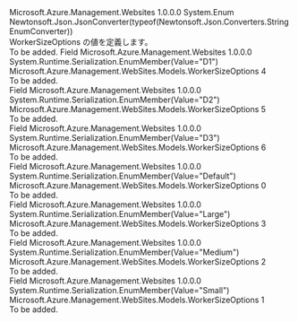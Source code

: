 <Type Name="WorkerSizeOptions" FullName="Microsoft.Azure.Management.WebSites.Models.WorkerSizeOptions">
  <TypeSignature Language="C#" Value="public enum WorkerSizeOptions" />
  <TypeSignature Language="ILAsm" Value=".class public auto ansi sealed WorkerSizeOptions extends System.Enum" />
  <TypeSignature Language="DocId" Value="T:Microsoft.Azure.Management.WebSites.Models.WorkerSizeOptions" />
  <TypeSignature Language="VB.NET" Value="Public Enum WorkerSizeOptions" />
  <TypeSignature Language="F#" Value="type WorkerSizeOptions = " />
  <AssemblyInfo>
    <AssemblyName>Microsoft.Azure.Management.Websites</AssemblyName>
    <AssemblyVersion>1.0.0.0</AssemblyVersion>
  </AssemblyInfo>
  <Base>
    <BaseTypeName>System.Enum</BaseTypeName>
  </Base>
  <Attributes>
    <Attribute>
      <AttributeName>Newtonsoft.Json.JsonConverter(typeof(Newtonsoft.Json.Converters.StringEnumConverter))</AttributeName>
    </Attribute>
  </Attributes>
  <Docs>
    <summary>
            WorkerSizeOptions の値を定義します。
            </summary>
    <remarks>To be added.</remarks>
  </Docs>
  <Members>
    <Member MemberName="D1">
      <MemberSignature Language="C#" Value="D1" />
      <MemberSignature Language="ILAsm" Value=".field public static literal valuetype Microsoft.Azure.Management.WebSites.Models.WorkerSizeOptions D1 = int32(4)" />
      <MemberSignature Language="DocId" Value="F:Microsoft.Azure.Management.WebSites.Models.WorkerSizeOptions.D1" />
      <MemberSignature Language="VB.NET" Value="D1" />
      <MemberSignature Language="F#" Value="D1 = 4" Usage="Microsoft.Azure.Management.WebSites.Models.WorkerSizeOptions.D1" />
      <MemberType>Field</MemberType>
      <AssemblyInfo>
        <AssemblyName>Microsoft.Azure.Management.Websites</AssemblyName>
        <AssemblyVersion>1.0.0.0</AssemblyVersion>
      </AssemblyInfo>
      <Attributes>
        <Attribute>
          <AttributeName>System.Runtime.Serialization.EnumMember(Value="D1")</AttributeName>
        </Attribute>
      </Attributes>
      <ReturnValue>
        <ReturnType>Microsoft.Azure.Management.WebSites.Models.WorkerSizeOptions</ReturnType>
      </ReturnValue>
      <MemberValue>4</MemberValue>
      <Docs>
        <summary>To be added.</summary>
      </Docs>
    </Member>
    <Member MemberName="D2">
      <MemberSignature Language="C#" Value="D2" />
      <MemberSignature Language="ILAsm" Value=".field public static literal valuetype Microsoft.Azure.Management.WebSites.Models.WorkerSizeOptions D2 = int32(5)" />
      <MemberSignature Language="DocId" Value="F:Microsoft.Azure.Management.WebSites.Models.WorkerSizeOptions.D2" />
      <MemberSignature Language="VB.NET" Value="D2" />
      <MemberSignature Language="F#" Value="D2 = 5" Usage="Microsoft.Azure.Management.WebSites.Models.WorkerSizeOptions.D2" />
      <MemberType>Field</MemberType>
      <AssemblyInfo>
        <AssemblyName>Microsoft.Azure.Management.Websites</AssemblyName>
        <AssemblyVersion>1.0.0.0</AssemblyVersion>
      </AssemblyInfo>
      <Attributes>
        <Attribute>
          <AttributeName>System.Runtime.Serialization.EnumMember(Value="D2")</AttributeName>
        </Attribute>
      </Attributes>
      <ReturnValue>
        <ReturnType>Microsoft.Azure.Management.WebSites.Models.WorkerSizeOptions</ReturnType>
      </ReturnValue>
      <MemberValue>5</MemberValue>
      <Docs>
        <summary>To be added.</summary>
      </Docs>
    </Member>
    <Member MemberName="D3">
      <MemberSignature Language="C#" Value="D3" />
      <MemberSignature Language="ILAsm" Value=".field public static literal valuetype Microsoft.Azure.Management.WebSites.Models.WorkerSizeOptions D3 = int32(6)" />
      <MemberSignature Language="DocId" Value="F:Microsoft.Azure.Management.WebSites.Models.WorkerSizeOptions.D3" />
      <MemberSignature Language="VB.NET" Value="D3" />
      <MemberSignature Language="F#" Value="D3 = 6" Usage="Microsoft.Azure.Management.WebSites.Models.WorkerSizeOptions.D3" />
      <MemberType>Field</MemberType>
      <AssemblyInfo>
        <AssemblyName>Microsoft.Azure.Management.Websites</AssemblyName>
        <AssemblyVersion>1.0.0.0</AssemblyVersion>
      </AssemblyInfo>
      <Attributes>
        <Attribute>
          <AttributeName>System.Runtime.Serialization.EnumMember(Value="D3")</AttributeName>
        </Attribute>
      </Attributes>
      <ReturnValue>
        <ReturnType>Microsoft.Azure.Management.WebSites.Models.WorkerSizeOptions</ReturnType>
      </ReturnValue>
      <MemberValue>6</MemberValue>
      <Docs>
        <summary>To be added.</summary>
      </Docs>
    </Member>
    <Member MemberName="Default">
      <MemberSignature Language="C#" Value="Default" />
      <MemberSignature Language="ILAsm" Value=".field public static literal valuetype Microsoft.Azure.Management.WebSites.Models.WorkerSizeOptions Default = int32(0)" />
      <MemberSignature Language="DocId" Value="F:Microsoft.Azure.Management.WebSites.Models.WorkerSizeOptions.Default" />
      <MemberSignature Language="VB.NET" Value="Default" />
      <MemberSignature Language="F#" Value="Default = 0" Usage="Microsoft.Azure.Management.WebSites.Models.WorkerSizeOptions.Default" />
      <MemberType>Field</MemberType>
      <AssemblyInfo>
        <AssemblyName>Microsoft.Azure.Management.Websites</AssemblyName>
        <AssemblyVersion>1.0.0.0</AssemblyVersion>
      </AssemblyInfo>
      <Attributes>
        <Attribute>
          <AttributeName>System.Runtime.Serialization.EnumMember(Value="Default")</AttributeName>
        </Attribute>
      </Attributes>
      <ReturnValue>
        <ReturnType>Microsoft.Azure.Management.WebSites.Models.WorkerSizeOptions</ReturnType>
      </ReturnValue>
      <MemberValue>0</MemberValue>
      <Docs>
        <summary>To be added.</summary>
      </Docs>
    </Member>
    <Member MemberName="Large">
      <MemberSignature Language="C#" Value="Large" />
      <MemberSignature Language="ILAsm" Value=".field public static literal valuetype Microsoft.Azure.Management.WebSites.Models.WorkerSizeOptions Large = int32(3)" />
      <MemberSignature Language="DocId" Value="F:Microsoft.Azure.Management.WebSites.Models.WorkerSizeOptions.Large" />
      <MemberSignature Language="VB.NET" Value="Large" />
      <MemberSignature Language="F#" Value="Large = 3" Usage="Microsoft.Azure.Management.WebSites.Models.WorkerSizeOptions.Large" />
      <MemberType>Field</MemberType>
      <AssemblyInfo>
        <AssemblyName>Microsoft.Azure.Management.Websites</AssemblyName>
        <AssemblyVersion>1.0.0.0</AssemblyVersion>
      </AssemblyInfo>
      <Attributes>
        <Attribute>
          <AttributeName>System.Runtime.Serialization.EnumMember(Value="Large")</AttributeName>
        </Attribute>
      </Attributes>
      <ReturnValue>
        <ReturnType>Microsoft.Azure.Management.WebSites.Models.WorkerSizeOptions</ReturnType>
      </ReturnValue>
      <MemberValue>3</MemberValue>
      <Docs>
        <summary>To be added.</summary>
      </Docs>
    </Member>
    <Member MemberName="Medium">
      <MemberSignature Language="C#" Value="Medium" />
      <MemberSignature Language="ILAsm" Value=".field public static literal valuetype Microsoft.Azure.Management.WebSites.Models.WorkerSizeOptions Medium = int32(2)" />
      <MemberSignature Language="DocId" Value="F:Microsoft.Azure.Management.WebSites.Models.WorkerSizeOptions.Medium" />
      <MemberSignature Language="VB.NET" Value="Medium" />
      <MemberSignature Language="F#" Value="Medium = 2" Usage="Microsoft.Azure.Management.WebSites.Models.WorkerSizeOptions.Medium" />
      <MemberType>Field</MemberType>
      <AssemblyInfo>
        <AssemblyName>Microsoft.Azure.Management.Websites</AssemblyName>
        <AssemblyVersion>1.0.0.0</AssemblyVersion>
      </AssemblyInfo>
      <Attributes>
        <Attribute>
          <AttributeName>System.Runtime.Serialization.EnumMember(Value="Medium")</AttributeName>
        </Attribute>
      </Attributes>
      <ReturnValue>
        <ReturnType>Microsoft.Azure.Management.WebSites.Models.WorkerSizeOptions</ReturnType>
      </ReturnValue>
      <MemberValue>2</MemberValue>
      <Docs>
        <summary>To be added.</summary>
      </Docs>
    </Member>
    <Member MemberName="Small">
      <MemberSignature Language="C#" Value="Small" />
      <MemberSignature Language="ILAsm" Value=".field public static literal valuetype Microsoft.Azure.Management.WebSites.Models.WorkerSizeOptions Small = int32(1)" />
      <MemberSignature Language="DocId" Value="F:Microsoft.Azure.Management.WebSites.Models.WorkerSizeOptions.Small" />
      <MemberSignature Language="VB.NET" Value="Small" />
      <MemberSignature Language="F#" Value="Small = 1" Usage="Microsoft.Azure.Management.WebSites.Models.WorkerSizeOptions.Small" />
      <MemberType>Field</MemberType>
      <AssemblyInfo>
        <AssemblyName>Microsoft.Azure.Management.Websites</AssemblyName>
        <AssemblyVersion>1.0.0.0</AssemblyVersion>
      </AssemblyInfo>
      <Attributes>
        <Attribute>
          <AttributeName>System.Runtime.Serialization.EnumMember(Value="Small")</AttributeName>
        </Attribute>
      </Attributes>
      <ReturnValue>
        <ReturnType>Microsoft.Azure.Management.WebSites.Models.WorkerSizeOptions</ReturnType>
      </ReturnValue>
      <MemberValue>1</MemberValue>
      <Docs>
        <summary>To be added.</summary>
      </Docs>
    </Member>
  </Members>
</Type>